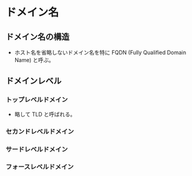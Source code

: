 # ドメイン名

## ドメイン名の構造

- ホスト名を省略しないドメイン名を特に FQDN (Fully Qualified Domain Name) と呼ぶ。

## ドメインレベル

### トップレベルドメイン

- 略して TLD と呼ばれる。

### セカンドレベルドメイン

### サードレベルドメイン

### フォースレベルドメイン